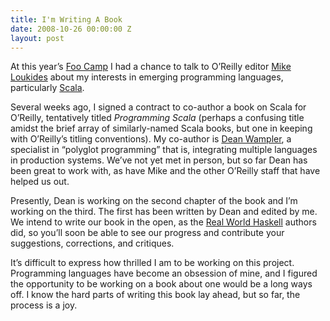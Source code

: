 ```yaml
---
title: I'm Writing A Book
date: 2008-10-26 00:00:00 Z
layout: post
---
```





At this year’s [Foo Camp](http://en.wikipedia.org/wiki/Foo_Camp) I had a chance to talk to O’Reilly editor [Mike Loukides](http://www.oreillynet.com/pub/au/29) about my interests in emerging programming languages, particularly [Scala](http://www.scala-lang.org/).

Several weeks ago, I signed a contract to co-author a book on Scala for O’Reilly, tentatively titled *Programming Scala* (perhaps a confusing title amidst the brief array of similarly-named Scala books, but one in keeping with O’Reilly’s titling conventions). My co-author is [Dean Wampler](http://www.deanwampler.com/), a specialist in “polyglot programming” that is, integrating multiple languages in production systems. We’ve not yet met in person, but so far Dean has been great to work with, as have Mike and the other O’Reilly staff that have helped us out.

Presently, Dean is working on the second chapter of the book and I’m working on the third. The first has been written by Dean and edited by me. We intend to write our book in the open, as the [Real World Haskell](http://www.realworldhaskell.org/blog/) authors did, so you’ll soon be able to see our progress and contribute your suggestions, corrections, and critiques.

It’s difficult to express how thrilled I am to be working on this project. Programming languages have become an obsession of mine, and I figured the opportunity to be working on a book about one would be a long ways off. I know the hard parts of writing this book lay ahead, but so far, the process is a joy.
